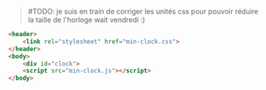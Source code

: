 
> #TODO: je suis en train de corriger les unités css pour pouvoir réduire la taille de l'horloge wait vendredi :)

```html
<header>
    <link rel="stylesheet" href="min-clock.css">
</header>
<body>
    <div id="clock">
    <script src="min-clock.js"></script>
</body>
```